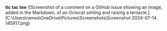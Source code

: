 **tic tac toe**
![Screenshot of a comment on a GitHub issue showing an image, added in the Markdown, of an Octocat smiling and raising a tentacle.](C:\Users\rames\OneDrive\Pictures\Screenshots\Screenshot 2024-07-14 145917.png)
